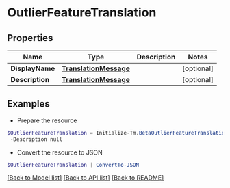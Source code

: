 # OutlierFeatureTranslation
## Properties

Name | Type | Description | Notes
------------ | ------------- | ------------- | -------------
**DisplayName** | [**TranslationMessage**](TranslationMessage.md) |  | [optional] 
**Description** | [**TranslationMessage**](TranslationMessage.md) |  | [optional] 

## Examples

- Prepare the resource
```powershell
$OutlierFeatureTranslation = Initialize-Tm.BetaOutlierFeatureTranslation  -DisplayName null `
 -Description null
```

- Convert the resource to JSON
```powershell
$OutlierFeatureTranslation | ConvertTo-JSON
```

[[Back to Model list]](../README.md#documentation-for-models) [[Back to API list]](../README.md#documentation-for-api-endpoints) [[Back to README]](../README.md)

